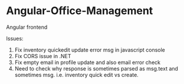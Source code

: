 # Angular-Office-Management
Angular frontend

Issues:
1. Fix inventory quickedit update error msg in javascript console
2. Fix CORS issue in .NET
3. Fix empty email in profile update and also email error check
4. Need to check why response is sometimes parsed as msg.text and sometimes msg. i.e. inventory quick edit vs create.